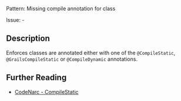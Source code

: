 Pattern: Missing compile annotation for class

Issue: -

## Description

Enforces classes are annotated either with one of the `@CompileStatic`, `@GrailsCompileStatic` or `@CompileDynamic` annotations.

## Further Reading

* [CodeNarc - CompileStatic](https://codenarc.github.io/CodeNarc/codenarc-rules-convention.html#compilestatic-rule)